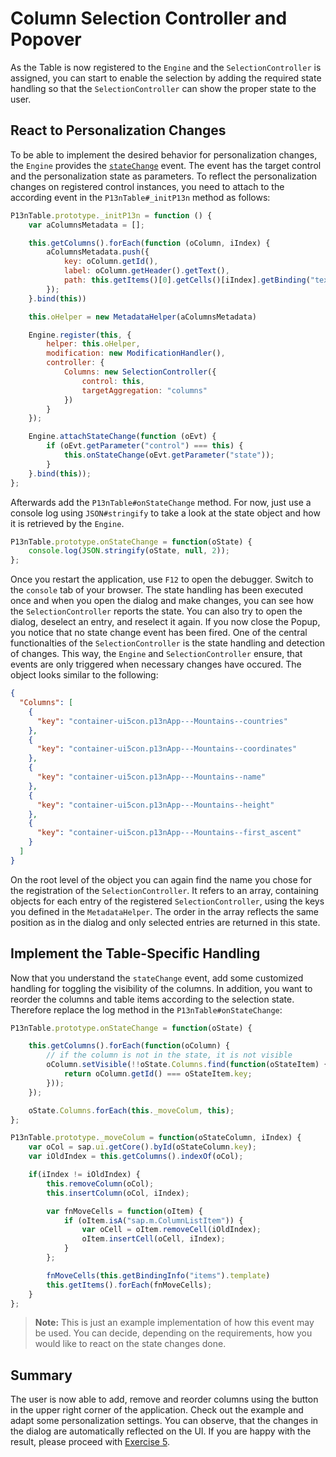 # Column Selection Controller and Popover
As the Table is now registered to the `Engine` and the `SelectionController` is assigned, you can start to enable the selection by adding the required state handling so that the `SelectionController` can show the proper state to the user.

## React to Personalization Changes
To be able to implement the desired behavior for personalization changes, the `Engine` provides the [`stateChange`](https://openui5nightly.hana.ondemand.com/api/sap.m.p13n.Engine#methods/attachStateChange) event. The event has the target control and the personalization state as parameters. To reflect the personalization changes on registered control instances, you need to attach to the according event in the `P13nTable#_initP13n` method as follows:


````js
P13nTable.prototype._initP13n = function () {
    var aColumnsMetadata = [];

    this.getColumns().forEach(function (oColumn, iIndex) {
        aColumnsMetadata.push({
            key: oColumn.getId(),
            label: oColumn.getHeader().getText(),
            path: this.getItems()[0].getCells()[iIndex].getBinding("text").getPath()
        });
    }.bind(this))

    this.oHelper = new MetadataHelper(aColumnsMetadata)

    Engine.register(this, {
        helper: this.oHelper,
        modification: new ModificationHandler(),
        controller: {
            Columns: new SelectionController({
                control: this,
                targetAggregation: "columns"
            })
        }
    });

    Engine.attachStateChange(function (oEvt) {
        if (oEvt.getParameter("control") === this) {
            this.onStateChange(oEvt.getParameter("state"));
        }
    }.bind(this));
};
````

Afterwards add the `P13nTable#onStateChange` method. For now, just use a console log using `JSON#stringify` to take a look at the state object and how it is retrieved by the `Engine`.

````js
P13nTable.prototype.onStateChange = function(oState) {
    console.log(JSON.stringify(oState, null, 2));
};
````

Once you restart the application, use `F12` to open the debugger. Switch to the `console` tab of your browser. The state handling has been executed once and when you open the dialog and make changes, you can see how the `SelectionController` reports the state. You can also try to open the dialog, deselect an entry, and reselect it again. If you now close the Popup, you notice that no state change event has been fired. One of the central functionalties of the `SelectionController` is the state handling and detection of changes. This way, the `Engine` and `SelectionController` ensure, that events are only triggered when necessary changes have occured. The object looks similar to the following:

````json
{
  "Columns": [
    {
      "key": "container-ui5con.p13nApp---Mountains--countries"
    },
    {
      "key": "container-ui5con.p13nApp---Mountains--coordinates"
    },
    {
      "key": "container-ui5con.p13nApp---Mountains--name"
    },
    {
      "key": "container-ui5con.p13nApp---Mountains--height"
    },
    {
      "key": "container-ui5con.p13nApp---Mountains--first_ascent"
    }
  ]
}
````

On the root level of the object you can again find the name you chose for the registration of the `SelectionController`.
It refers to an array, containing objects for each entry of the registered `SelectionController`, using the keys you defined in the `MetadataHelper`. The order in the array reflects the same position as in the dialog and only selected entries are returned in this state.

## Implement the Table-Specific Handling

Now that you understand the `stateChange` event, add some customized handling for toggling the visibility of the columns. In addition, you want to reorder the columns and table items according to the selection state. Therefore replace the log method in the `P13nTable#onStateChange`:

````js
P13nTable.prototype.onStateChange = function(oState) {

    this.getColumns().forEach(function(oColumn) {
        // if the column is not in the state, it is not visible
        oColumn.setVisible(!!oState.Columns.find(function(oStateItem) {
            return oColumn.getId() === oStateItem.key;
        }));
    });

    oState.Columns.forEach(this._moveColum, this);
};

P13nTable.prototype._moveColum = function(oStateColumn, iIndex) {
    var oCol = sap.ui.getCore().byId(oStateColumn.key);
    var iOldIndex = this.getColumns().indexOf(oCol);

    if(iIndex != iOldIndex) {
        this.removeColumn(oCol);
        this.insertColumn(oCol, iIndex);

        var fnMoveCells = function(oItem) {
            if (oItem.isA("sap.m.ColumnListItem")) {
                var oCell = oItem.removeCell(iOldIndex);
                oItem.insertCell(oCell, iIndex);
            }
        };

        fnMoveCells(this.getBindingInfo("items").template)
        this.getItems().forEach(fnMoveCells);
    }
};
````

>**Note:** This is just an example implementation of how this event may be used. You can decide, depending on the requirements, how you would like to react on the state changes done.

## Summary
The user is now able to add, remove and reorder columns using the button in the upper right corner of the application. Check out the example and adapt some personalization settings. You can observe, that the changes in the dialog are automatically reflected on the UI. If you are happy with the result, please proceed with [Exercise 5](../ex05/).
